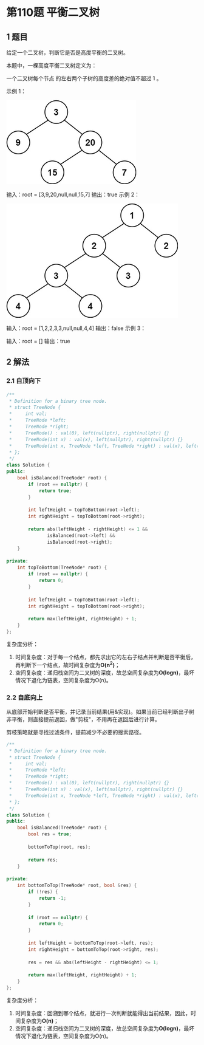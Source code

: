 # 第110题 平衡二叉树

## 1 题目

给定一个二叉树，判断它是否是高度平衡的二叉树。

本题中，一棵高度平衡二叉树定义为：

一个二叉树每个节点 的左右两个子树的高度差的绝对值不超过 1 。

示例 1：

![110-题图1](images/110-题图1.jpg)

输入：root = [3,9,20,null,null,15,7]
输出：true
示例 2：

![110-题图2](images/110-题图2.jpg)


输入：root = [1,2,2,3,3,null,null,4,4]
输出：false
示例 3：

输入：root = []
输出：true

## 2 解法

### 2.1 自顶向下

```c++
/**
 * Definition for a binary tree node.
 * struct TreeNode {
 *     int val;
 *     TreeNode *left;
 *     TreeNode *right;
 *     TreeNode() : val(0), left(nullptr), right(nullptr) {}
 *     TreeNode(int x) : val(x), left(nullptr), right(nullptr) {}
 *     TreeNode(int x, TreeNode *left, TreeNode *right) : val(x), left(left), right(right) {}
 * };
 */
class Solution {
public:
    bool isBalanced(TreeNode* root) {
        if (root == nullptr) {
            return true;
        }

        int leftHeight = topToBottom(root->left);
        int rightHeight = topToBottom(root->right);

        return abs(leftHeight - rightHeight) <= 1 &&
               isBalanced(root->left) &&
               isBalanced(root->right);
    }

private:
    int topToBottom(TreeNode* root) {
        if (root == nullptr) {
            return 0;
        }

        int leftHeight = topToBottom(root->left);
        int rightHeight = topToBottom(root->right);

        return max(leftHeight, rightHeight) + 1;
    }
};
```

复杂度分析：

1. 时间复杂度：对于每一个结点，都先求出它的左右子结点并判断是否平衡后，再判断下一个结点，故时间复杂度为**O(n<sup>2</sup>)**；
2. 空间复杂度：递归栈空间为二叉树的深度，故总空间复杂度为**O(logn)**，最坏情况下退化为链表，空间复杂度为O(n)。

### 2.2 自底向上

从底部开始判断是否平衡，并记录当前结果(用&实现)。如果当前已经判断出子树非平衡，则直接提前返回，做"剪枝"，不用再在返回后进行计算。

剪枝策略就是寻找过滤条件，提前减少不必要的搜索路径。

```c++
/**
 * Definition for a binary tree node.
 * struct TreeNode {
 *     int val;
 *     TreeNode *left;
 *     TreeNode *right;
 *     TreeNode() : val(0), left(nullptr), right(nullptr) {}
 *     TreeNode(int x) : val(x), left(nullptr), right(nullptr) {}
 *     TreeNode(int x, TreeNode *left, TreeNode *right) : val(x), left(left), right(right) {}
 * };
 */
class Solution {
public:
    bool isBalanced(TreeNode* root) {
        bool res = true;

        bottomToTop(root, res);

        return res;
    }

private:
    int bottomToTop(TreeNode* root, bool &res) {
        if (!res) {
            return -1;
        }
        
        if (root == nullptr) {
            return 0;
        }

        int leftHeight = bottomToTop(root->left, res);
        int rightHeight = bottomToTop(root->right, res);

        res = res && abs(leftHeight - rightHeight) <= 1;

        return max(leftHeight, rightHeight) + 1;
    }    
};
```

复杂度分析：

1. 时间复杂度：回溯到哪个结点，就进行一次判断就能得出当前结果，因此，时间复杂度为**O(n)**；
2. 空间复杂度：递归栈空间为二叉树的深度，故总空间复杂度为**O(logn)**，最坏情况下退化为链表，空间复杂度为O(n)。

